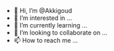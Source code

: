 - 👋 Hi, I’m @Akkigoud
- 👀 I’m interested in ...
- 🌱 I’m currently learning ...
- 💞️ I’m looking to collaborate on ...
- 📫 How to reach me ...

<!---
Akkigoud/Akkigoud is a ✨ special ✨ repository because its `README.md` (this file) appears on your GitHub profile.
You can click the Preview link to take a look at your changes.
--->
